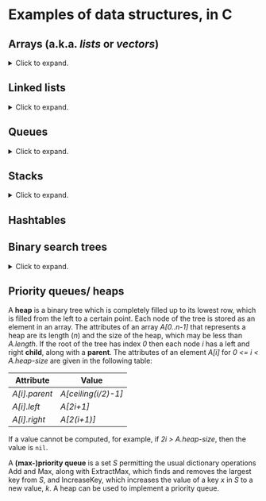 # Examples of data structures, in C

## Arrays (a.k.a. _lists_ or _vectors_) 
<details>
<summary>Click to expand. </summary>

An __array__ is a data structure consisting of a list of __elements__ of the same type, for example integers, floats, or characters.  A character array is sometimes referred to as a __string__.  An array's length _n_ is fixed, except for in the case of a __dynamic array__, which doubles in length when the number of elements assigned to it has exceeded _n_.  Elements of an array are given by their __index__, or position in the array.  In C, indices begin at 0.  In other languages indices can begin at 1.  An array may be sorted or unsorted.
```c
/* Prompts the user to create an array of digits from 0 to 9 of size ARRAY_SIZE_n 
*/
/* PREAMBLE MATERIAL */
#define ARRAY_SIZE_n 10 /* In this example I've decided n=10. */
int main(void)
{
  /* Local definitions */
  int exampleArray[ARRAY_SIZE_n]; /* Defines the array exampleArray with size ARRAY_SIZE_n */
  int i;
  /* Gather input from the user */
  for (i = 0; i < ARRAY_SIZE_n; i++)
    printf"Enter a digit from 0 to 9"; /* Prompts the user for an entry of the array */
      /* THEN VERIFY THE USER'S INPUT */
    scanf("%d", &exampleArray[i]); /* Assigns the user's input value to exampleArray[i] */
  /* PRINT THE ARRAY */
  return 0;
} /* main */
```
### Pros 
* Constant-time access, as long as the address of an element is known.  
* Efficient storage, since no formatting data or pointers are associated.  
* Memory locality, i.e., elements are next to each other in memory.  
* Unsorted arrays: fast for maintenance (e.g., add, remove) operations. 
### Cons 
* Unsorted arrays: slow for search operations (e.g., successor/predecessor, minimum/maximum). 
<!--### use when:-->
### Big-Oh properties of basic operations (e.g., find, add, remove)
Operation | Unsorted | Sorted
--------- | -------- | ------
Find | _O(n)_ | _O(_ log _n)_
Add | _O(1)_ | _O(n)_
Remove | _O(1)_ | _O(n)_
Successor | _O(n)_ | _O(1)_
Predecessor | _O(n)_ | _O(1)_
Min | _O(n)_ | _O(1)_
Max | _O(n)_ | _O(1)_

__Question:__ Why is deletion _O(1)_ for unsorted lists?
</details>

## Linked lists
<details>
<summary>Click to expand. </summary>

A __linked list__ is an array with an additional structure, such that each element can have at least one pointer to another element or elements in the array.  In a __singly-linked__ list, each element (besides the last) contains a pointer to the next element in the array.  In a __doubly-linked__ list, each element (besides the first), in addition, has a pointer to its predecessor.  
<!--
```c
/* The following is an example of a list of people in a line, for example, at the lunch counter. 
*/
/* PREAMBLE */
/* Prototype Declarations */
  typedef struct singly_linked_list /* Linked lists are not predefined data types the way arrays are. */
    {
    char person[10]; /* Each field contains the name of an individual, or at least the first ten characters of their name. */ 
    struct singly_linked_list *next; /* IS THE TAG USE APPROPRIATE HERE, OR IS IT ENOUGH TO JUST USE THE TYPE-ID? */
      /* This is a pointer to the next node in the linked list.
        This data structure is recursive, and so the pointer *next is to the address 
        of the first field of a smaller linked list. 
      */
    } SINGLL; /* My abbreviation for "singly-linked list" */ 
int main(void)  
{
  /* Local definitions */
  SINGLL lunchLineToday; /* Defines the singly-linked list lunchLineToday */
  /* Statement(s) */
  lunchLineToday = {Bobby, Tammy, Joe, Noel, Marieclair};
  return 0;
} /* main */
```
-->
### Pros 
* For large lists, pointers to data are often faster to move and manipulate than the data itself.  
* Insertion and deletion becomes more efficient than for unlinked lists.
### Cons 
* To associate pointers to data takes more memory. 
<!--### use when:-->
### Big-Oh properties of basic operations (e.g., find, add, remove)
(_n_ = no. of elements in the array)

Operation | Unsorted | Sorted
--------- | -------- | ------
Find | _O(n)_ | _O(n)_
Add | _O(1)_ | _O(n)_
Remove | _O(n)_ (singly-); _O(1)_ (doubly-) | _O(n)_ (singly-); _O(1)_ (doubly-)
Successor | _O(n)_ | _O(1)_
Predecessor | _O(n)_ | _O(n)_ (singly-); _O(1)_ (doubly-) 
Min | _O(n)_ | _O(1)_
Max | _O(n)_ | _O(1)_

__Questions:__ 
1. Why isn't the search operation _O(_ log _n)_ for sorted linked lists?
1. Why is deletion _O(n)_ for unsorted singly-linked lists?
1. Why is deletion _O(1)_ for sorted doubly-linked lists?
1. Why is max _O(1)_ for unsorted singly-linked lists?
</details>

## Queues
<details>
<summary>Click to expand. </summary>

A __queue__ is a container structure in which data is accessed in the order in which it was stored.  In other words, data access is independent of content and satisifies "first in, first out" (FIFO).  A queue can be implemented using an doubly-linked list _Q_ with attributes _Q.head_ and _Q.tail_.
```c
typedef struct queue {
  item_type item;
  struct queue *next;
  struct queue *prev;
} QUEUE;
```
### Pros
* Not necessary to predetermine its size.
### Cons
</details>

## Stacks
<details>
<summary>Click to expand. </summary>

A __stack__ is a container structure in which data is accessed in the reverse order in which it was stored.  In other words, data accessed is independent of content and satisfies "last in, first out" (LIFO).  One way to implement a stack is using an unsorted array of fixed size.
```c 
typedef struct stack {
  int capacityOfStack;
  int topOfStack;
  int itemsInTheStack[];
  } STACK;
```
### Pros
* Used in backtracking.
### Cons
* Use by programming languages presents security issues.
</details>

## Hashtables

## Binary search trees
<details>
<summary>Click to expand. </summary>

A __binary search tree__ is a binary tree with a unique labelling such that for any __node__ (vertex) with key _x_, all nodes to the left of _x_ have key values strictly less than _x_ and all nodes to the right have key values strictly larger than _x_.  Basic dictionary operations on a binary search tree are proportional the the height _h_ of the tree.  In a worst-case scenario, the tree may consist of a single chain and _h=n_, the total number of nodes on the tree.  However, it can be shown that the expected height of a randomly built binary search tree is proportional to lg _n_.
```c
/* Type declaration for a binary search tree 
*/
typedef struct bin_st {
} BIN_ST;
```
### Pros
### Cons
### Big-Oh properties 
(_h_ = height of the tree; between lg _n_ and _n_)

Operation | Worst time
--------- | ----------
Find | _O(h)_ 
Add | _O(h)_ 
Remove | _O(h)_  
Successor | _O(h)_ 
Predecessor | _O(h)_ 
Min | _O(h)_ 
Max | _O(h)_ 
</details>

## Priority queues/ heaps
A __heap__ is a binary tree which is completely filled up to its lowest row, which is filled from the left to a certain point.  Each node  of the tree is stored as an element in an array.  The attributes of an array _A[0..n-1]_ that represents a heap are its length (_n_) and the size of the heap, which may be less than _A.length_.  If the root of the tree has index _0_ then each node _i_ has a left and right __child__, along with a __parent__.  The attributes of an element _A[i]_ for _0 <= i < A.heap-size_ are given in the following table:

Attribute | Value
----------|------
_A[i].parent_ | _A[ceiling(i/2)-1]_
_A[i].left_ | _A[2i+1]_
_A[i].right_ | _A[2(i+1)]_

If a value cannot be computed, for example, if _2i > A.heap-size_, then the value is `nil`.

A __(max-)priority queue__ is a set _S_ permitting the usual dictionary operations Add and Max, along with ExtractMax, which finds and removes the largest key from _S_, and IncreaseKey, which increases the value of a key _x_ in _S_ to a new value, _k_.  A heap can be used to implement a priority queue.  
